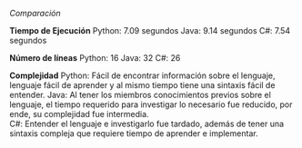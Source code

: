 *Comparación*

**Tiempo de Ejecución**
Python: 7.09 segundos
Java: 9.14 segundos
C#: 7.54 segundos

**Número de líneas**
Python: 16
Java: 32
C#: 26 

**Complejidad**
Python: Fácil de encontrar información sobre el lenguaje, lenguaje fácil de aprender y al mismo tiempo tiene una sintaxis fácil de entender.
Java: Al tener los miembros conocimientos previos sobre el lenguaje, el tiempo requerido para investigar lo necesario fue reducido, por ende, su complejidad fue intermedia.  
C#: Entender el lenguaje e investigarlo fue tardado, además de tener una sintaxis compleja que requiere tiempo de aprender e implementar. 
